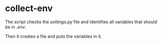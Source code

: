 # collect-env

The script checks the *settings.py* file and identifies all variables that should be in *.env*. 

Then it creates a file and puts the variables in it.
